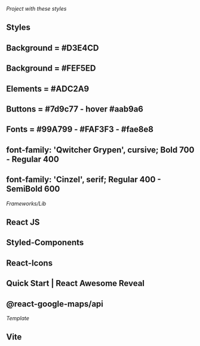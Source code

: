 _Project with these styles_

## Styles

## Background = #D3E4CD

## Background = #FEF5ED

## Elements = #ADC2A9

## Buttons = #7d9c77 - hover #aab9a6

## Fonts = #99A799 - #FAF3F3 - #fae8e8

## font-family: 'Qwitcher Grypen', cursive; Bold 700 - Regular 400

## font-family: 'Cinzel', serif; Regular 400 - SemiBold 600

_Frameworks/Lib_

## React JS

## Styled-Components

## React-Icons

## Quick Start | React Awesome Reveal

## @react-google-maps/api

_Template_

## Vite
